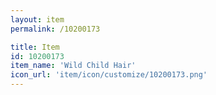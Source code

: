 ```yaml
---
layout: item
permalink: /10200173

title: Item
id: 10200173
item_name: 'Wild Child Hair'
icon_url: 'item/icon/customize/10200173.png'
---
```

